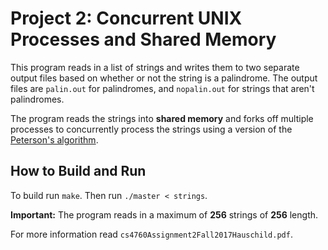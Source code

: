 # Project 2: Concurrent UNIX Processes and Shared Memory
This program reads in a list of strings and writes them to two separate output files based on whether or not the string is a palindrome. The output files are `palin.out` for palindromes, and `nopalin.out` for strings that aren't palindromes. 

The program reads the strings into **shared memory** and forks off multiple processes to concurrently process the strings using a version of the [Peterson's algorithm](https://en.wikipedia.org/wiki/Peterson%27s_algorithm).

## How to Build and Run
To build run `make`. Then run `./master < strings`.

**Important:** The program reads in a maximum of **256** strings of **256** length.

For more information read `cs4760Assignment2Fall2017Hauschild.pdf`.
